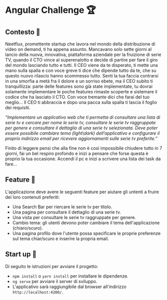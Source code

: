 # Angular Challenge :trophy:
## Contesto :sunrise_over_mountains:

Neetflux, promettente startup che lavora nel mondo della distribuzione di video on demand, ti ha appena assunto.
Mancavano solo sette giorni al lancio della nuova, innovativa, piattaforma aziendale per la fruizione di serie TV, quando il CTO vince al superenalotto e decide di partire per fare il giro del mondo lasciando tutto e tutti.
Il CEO viene da te disperato, ti mette una mano sulla spalla e con voce greve ti dice che dipende tutto da te, che su questo nuovo rilascio hanno scommesso tutto.
Senti la tua faccia contrarsi in una smorfia a metà fra il dolore e un sorriso ebete, ma il CEO subito ti tranquillizza: parte delle features sono già state implementate, tu dovrai solamente implementare le poche features rimaste scoperte e sistemare il codice che ha lasciato il CTO.
Con voce tremante dici che farai del tuo meglio… Il CEO ti abbraccia e dopo una pacca sulla spalla ti lascia il foglio dei requisiti.

*“Implementare un applicativo web che ti permetta di consultare una lista di serie tv e cercare per nome le serie tv, consultare le serie tv raggruppate per genere e consultare il dettaglio di una serie tv selezionata.
Deve poter essere possibile cambiare tema (light\dark) dell’applicativo e configurare il proprio indirizzo email per ricevere aggiornamenti sulle serie tv preferite.”*

Finito di leggere pensi che alla fine non è così impossibile chiudere tutto in 7 giorni, fai un bel respiro profondo e inizi a pensare che forse questa è proprio la tua occasione. Accendi il pc e inizi a scrivere una lista dei task da fare...
## Feature :memo:
L'applicazione deve avere le seguenti feature per aiutare gli untenti a fruire dei loro contenuti preferiti:

- Una Search Bar per riercare le serie tv per titolo.
- Una pagina per consultare il dettaglio di una serie tv.
- Una vista per consultare le serie tv raggruppate per genere. 
- Cambio tema: gli utenti devono poter cambiare il tema dell'applicazione (chiaro/scuro).
- Una pagina profilo dove l'utente possa specificare le proprie preferenze sul tema chiar/scuro e inserire la propria email.

## Start up :rocket:
Di seguito le istruzioni per avviare il progetto:

- `npm install` o `yarn install` per installare le dipendenze.
- `ng serve` per avviare il server di sviluppo.
- L'applicativo sarà raggiungibile dal browser all'indirizzo `http://localhost:4200/`.

